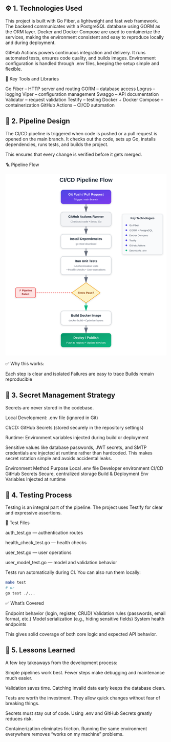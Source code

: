 ## ⚙️ 1. Technologies Used ##

This project is built with Go Fiber, a lightweight and fast web framework.
The backend communicates with a PostgreSQL database using GORM as the ORM layer.
Docker and Docker Compose are used to containerize the services, making the environment consistent and easy to reproduce locally and during deployment.

GitHub Actions powers continuous integration and delivery. It runs automated tests, ensures code quality, and builds images.
Environment configuration is handled through .env files, keeping the setup simple and flexible.

🧱 Key Tools and Libraries

Go Fiber – HTTP server and routing
GORM – database access
Logrus – logging
Viper – configuration management
Swaggo – API documentation
Validator – request validation
Testify – testing
Docker + Docker Compose – containerization
GitHub Actions – CI/CD automation


## 🚀 2. Pipeline Design ##

The CI/CD pipeline is triggered when code is pushed or a pull request is opened on the main branch.
It checks out the code, sets up Go, installs dependencies, runs tests, and builds the project.

This ensures that every change is verified before it gets merged.

🪜 Pipeline Flow

![Pipeline Diagram](assets/pipeline_diagram.svg)

✅ Why this works:

Each step is clear and isolated
Failures are easy to trace
Builds remain reproducible


## 🔐 3. Secret Management Strategy ##

Secrets are never stored in the codebase.

Local Development: .env file (ignored in Git)

CI/CD: GitHub Secrets (stored securely in the repository settings)

Runtime: Environment variables injected during build or deployment

Sensitive values like database passwords, JWT secrets, and SMTP credentials are injected at runtime rather than hardcoded.
This makes secret rotation simple and avoids accidental leaks.

Environment	            Method	            Purpose
Local	                .env file	        Developer environment
CI/CD	                GitHub Secrets	    Secure, centralized storage
Build & Deployment	    Env Variables	    Injected at runtime


## 🧪 4. Testing Process ##

Testing is an integral part of the pipeline.
The project uses Testify for clear and expressive assertions.

🧪 Test Files

auth_test.go — authentication routes

health_check_test.go — health checks

user_test.go — user operations

user_model_test.go — model and validation behavior

Tests run automatically during CI.
You can also run them locally:

```bash
make test
# or
go test ./...
```

✅ What’s Covered

Endpoint behavior (login, register, CRUD)
Validation rules (passwords, email format, etc.)
Model serialization (e.g., hiding sensitive fields)
System health endpoints

This gives solid coverage of both core logic and expected API behavior.


## 📝 5. Lessons Learned ##

A few key takeaways from the development process:

Simple pipelines work best.
Fewer steps make debugging and maintenance much easier.

Validation saves time.
Catching invalid data early keeps the database clean.

Tests are worth the investment.
They allow quick changes without fear of breaking things.

Secrets must stay out of code.
Using .env and GitHub Secrets greatly reduces risk.

Containerization eliminates friction.
Running the same environment everywhere removes “works on my machine” problems.